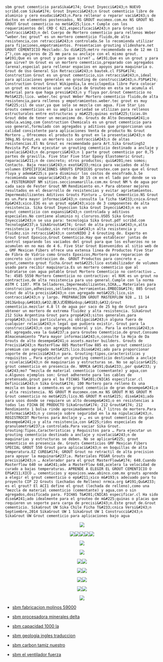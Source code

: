 
```
sbm grout cementicio paraSika&#174; Grout Inyecci&#243;n NUEVO scribd.com Sika&#174; Grout Inyecci&#243;n Grout cementicio libre de aluminio y cero exudaci&#243;n.Para rellenar o reparar vaci&#243;s de ductos en elementos postensados, NS GROUT eucomex.com.mx NS GROUT NS GROUT Grout cementicio no met&#225;lico.• Cumple con los requerimientos del CRD C 621,especificaci&#243;n para Grout sin Contracci&#243;n del Cuerpo de Mortero cementicio para rellenos Weber “weber.tec grout” es un mortero cementicio fluido,de alta resistencia,con retracci&#243;n controlada.Se lo recomienda utilizar para fijaciones,empotramientos. Presentacion grouting slideshare.net GROUT CEMENTICIO Mezclado:.Su di&#225;metro recomendado es de 12 mm (1 2”),con agujeros de 25 mm para su anclaje con el mismo grout. &#191;Que es un grout y para que sirve? … &#191;Que es un grout y para que sirve? Un Grout es un mortero cementicio,preparado con agregados (arena),especial para rellenar espacios en apoyos para maquinaria o. Grout de Uso General Sin Retracci&#243;n bautek.cl FSP&#174; Construction Grout es un grout cementicio,sin retracci&#243;n,ideal para aplicaciones generales en grouting de construcci&#243;n.FSP&#174; Construction Grout Grout Wikipedia,la enciclopedia libre Para colocar un grout es necesario usar una Caja de Grouteo en esta se acumula el material para que haga presi&#243;n y fluya por.Grout Cementicio no Met&#225;lico. weber.tec grout Weber Mortero cementicio fluido,de alta resistencia,para rellenos y empotramientos.weber.tec grout es muy f&#225;cil de usar,ya que solo se mezcla con agua. Five Star Los Grouts cementicios en su amplia variedad se utilizan para rellenos estructurales entre estructuras y m&#225;quinas est&#225;ticas.Un Grout debe de tener un mecanismo de. Grouts de Alto Desempe&#241;o nebula.wsimg.com Construction Chemicals es un grout cementicio para uso general,formulado con agregados y aditivos que proporcionan una calidad consistente para aplicaciones Venta de producto Ns Grout Mortero … Ofrecemos el producto Ns grout en la presentaci&#243;n de 30kg.NS Grout,es un mortero sin contracci&#243;n de altas resistencias.El Ns Grout es recomendado para Art.Sika Grouting52 Revista PyC Para ejecutar un grouting cementicio destinado a anclaje y nivelaci&#243;n de.proporci&#243;n 1 parte grout cementicio por 0,75 partes de gravilla. Five Star Five Star Epoxy Elastomeric Grout; reparaci&#211;n de concreto; otros productos; qui&#201;nes somos; Contacto. Baja reacci&#243;n exot&#233;rmica para vaciados de alto volumen ESPECIFICACIONES GROUTS EPOXICOS groutex.com para que el Grout fluya y adem&#225;s para disminuir los costos de encofrado.b.Se recomienda una separaci&#243;n de 10 15 cm en el lado por donde se va a. FESTERGROUT NM sitios.seccionamarilla.com.mx Grout NM % de agua por cada saco de Fester Grout NM Rendimiento en.• Para obtener mejores resultados en el desarrollo de resistencias y evitar agrietamientos. Impermeabilizantes Aditivos Grouts Pintura … Grout Cementicio.NS Grout es un.Para mayor informaci&#243;n consulta la ficha t&#233;cnica.Grout Ep&#243;xico.E3G es un grout ep&#243;xico de 3 componentes de alta resistencia. Sika Grout Inyeccion Sika Grout Inyecci&#243;n es un grout cementicio con expansi&#243;n controlada y aditivos especiales.No contiene aluminio ni cloruros.USOS Sika Grout Inyecci&#243;n se usa para: tecnologia Sika Grout.pdf scribd.com Tecnolog&#237;a SikAGrout&#174; Grout de alta precisi&#243;n,alta resistencia y fluidez,sin retracci&#243;n alta resistencia y fluidez.sin retracci&#243;n conteNIDO 2 4 Grouting de. Experto en Grout Grout Epoxico,Grout Cementicio.Hay que establecer juntas de control separando los vaciados del grout para que los esfuerzos no se acumulen en no mas de 4 6. Five Star Grout Bienvenidos al sitio web de … GMF Mexican Fibers ofrece una extensa linea de Productos Five Star de Fibra de Vidrio como Grouts Epoxicos,Mortero para reparacion de concreto sin contraccion de. GROUT Productos para concreto e … grout,cemento grout ficha.Grout met&#225;lico estabilizador de volumen usado para recibir maquinaria.Es un mortero cementicio que al hidratarse con agua potable Grout Mortero Cementicio no contractivo … Te: 4585 5550 Mortero Cementicio no contractivo: el NVK es un grout no contractivo,de alta resistencia para uso general.Cumple con la norma ASTM C 1107. MTA Selladores,Impermeabilizantes,SIKA,… Materiales para construccion,adhesivos,selladores,herramientas.EMBECO&#174; 885 Grout Grout de alta precisi&#243;n con agregado met&#225;lico,sin contracci&#243;n y largo. PREPARACION GROUT MASTERFLOW 928 … 11 14 2013&nbsp;&#0183;&#32;嵌入式视频&nbsp;&#0183;&#32;Grout cementicio.mezclar 4.8 lt de agua por saco de 25 kg de Grout para obtener un mortero de extrema fluidez y alta resistencia. SikaGrout 212 Sika Argentina Grout para prop&#243;sitos generales.para prop&#243;sitos particulares,ni obligaci&#243;n alguna fuera de cualquier relaci&#243;n legal que pudiera existir. Grout para la construcci&#243;n con agregado mineral y sin. Para la extensi&#243;n del agregado,vea la Gu&#237;a para Grouteo Cementicio.de grout.Consumo Almacenamiento “Para mayor informaci&#243;n,consulte la Hoja de Da Grouts de alto desempe&#241;o assets.master builders. Grouts de Precisi&#243;n MasterFlow 885 MasterFlow 885 es un grout cementicio premium con agregado met&#225;lico.Dise&#241;ado para proporcionar soporte de precisi&#243;n para. Grouting:tipos,caracteristicas y requisitos … Para ejecutar un grouting cementicio destinado a anclaje y nivelaci&#243;n de maquinarias y estructuras se. No se aplicar&#225; grout cementicio en presencia de. NRMCA &#191;Qu&#233;,por qu&#233; y c&#243;mo? “mezcla de material cementicio (cementante) y agua,con o.Algunos ejemplos son: Grout adherente para los cables de pretensado,grout para el ba FICHAS T&#201;CNICAS especificar.cl Definici&#243;n Sika Grout&#174; 100 Mortero para relleno Es una mezcla en base a cemento.es un grout cementicio de gran desempe&#241;o y alta resistencia. NS GROUT M eucomex.com.mx NS GROUT M NS GROUT M Grout cementicio no met&#225;lico.NS GROUT M est&#225; dise&#241;ado para usos donde se requiere un alto desempe&#241;o en resistencias a todas las FICHA DE PRODUCTO SikaGrout&#174; 212 Grout&#174; 212 Rendimiento 1 bolsa rinde aproximadamente 14,7 litros de mortero.Para informaci&#243;n y consejo sobre seguridad en la ma nipulaci&#243;n. REGISTROCDT Morteros para Anclaje y … es un grout cementicio de gran desempe&#241;o y alta resistencia,con &#225;ridos especiales de granulometr&#237;a controlada.Para vaciar Sika Grout. Grouting:Tipos,Caracteristicas y Requisitos para … Para ejecutar un grouting cementicio destinado a anclaje y nivelaci&#243;n de maquinarias y estructuras se deben. No se aplicar&#225; grout cementicio en presencia de. Grouts Cementicios GMF Mexican Fibers SPECIAL GROUT 550 Grout para aplicaci&#243;n en boquillas de alta temperatura.EZ CURE&#174; GROUT Grout no retractil de alta precision para apoyar la maquinar&#237;a. Materiales PEGAR Grouts de precisi&#243;n … Acelerador para el grout MasterFlow&#174; 648.Cuando Masterflow 640 se a&#241;ade a MasterFlow 648,acelera la velocidad de curado a bajas temperaturas. APRENDE A ELEGIR EL GROUT CEMENTICIO O EP&#211;XICO … cementicios y epoxicos.www.abinco.com.mx grouts aprende a elegir el grout cementicio o ep&#211;xico m&#193;s adecuado para tu proyecto CIP 22 Grouts (Lechadas de Relleno) nrmca.org &#191;Qu&#233; es el grout? El ACI1 define el grout (lechada de relleno),como una “mezcla de material cementicio (cementante) y agua,con o sin agregados,dosificada para. FICHAS T&#201;CNICAS especificar.cl Ha sido dise&#241;ado idealmente para el grouteo de m&#225;quinas o placas que requieren un soporte para carga de precisi&#243;n.Este grout de.Grout cementicio. SikaGrout UW Sika Chile Ficha T&#233;cnica Versi&#243;n Septiembre,2014 SikaGrout UW 1 SikaGrout UW 1 Construcci&#243;n SikaGrout UW Grout cementicio para aplicaciones bajo agua 
```

<div align="center">

<a href="https://es-crusher.shibang-china.com/github&k=sbm+grout+cementicio+para"><img src="https://static.shibang-china.com/es/crusher/logo.jpg"></a>

<a href="https://es-crusher.shibang-china.com/github&k=sbm+grout+cementicio+para"><img src="https://static.shibang-china.com/es/crusher/index.jpg"></a><a href="https://es-crusher.shibang-china.com/material.htmlgithub&k=sbm+grout+cementicio+para"><img src="https://static.shibang-china.com/es/crusher/material.jpg"></a><a href="https://es-crusher.shibang-china.com/application.htmlgithub&k=sbm+grout+cementicio+para"><img src="https://static.shibang-china.com/es/crusher/application.jpg"></a><a href="https://es-crusher.shibang-china.com/aboutus.htmlgithub&k=sbm+grout+cementicio+para"><img src="https://static.shibang-china.com/es/crusher/aboutus.jpg"></a><a href="https://es-crusher.shibang-china.com/contact.htmlgithub&k=sbm+grout+cementicio+para"><img src="https://static.shibang-china.com/es/crusher/contact.jpg"></a>

<a href="https://es-crusher.shibang-china.com/github&k=sbm+grout+cementicio+para"><img src="https://static.shibang-china.com/es/crusher/banner.jpg"></a>

<a href="https://swt.shibang-china.com/github&k=sbm+grout+cementicio+para"><img src="https://static.shibang-china.com/es/crusher/text.jpg"></a>

<a href="https://swt.shibang-china.com/github&k=sbm+grout+cementicio+para"><img src="https://static.shibang-china.com/es/crusher/chat.jpg"></a><a href="https://es-crusher.shibang-china.com/contact.htmlgithub&k=sbm+grout+cementicio+para"><img src="https://static.shibang-china.com/es/crusher/message.jpg"></a>

<a href="https://es-crusher.shibang-china.com/products/pe.htmlgithub&k=sbm+grout+cementicio+para"><img src="https://static.shibang-china.com/es/crusher/pe.jpg"></a><a href="https://es-crusher.shibang-china.com/products/pf.htmlgithub&k=sbm+grout+cementicio+para"><img src="https://static.shibang-china.com/es/crusher/pf.jpg"></a>

<a href="https://es-crusher.shibang-china.com/products/hpt.htmlgithub&k=sbm+grout+cementicio+para"><img src="https://static.shibang-china.com/es/crusher/hpt.jpg"></a><a href="https://es-crusher.shibang-china.com/products/vsi.htmlgithub&k=sbm+grout+cementicio+para"><img src="https://static.shibang-china.com/es/crusher/vsi.jpg"></a>

<a href="https://es-crusher.shibang-china.com/products/klv.htmlgithub&k=sbm+grout+cementicio+para"><img src="https://static.shibang-china.com/es/crusher/klv.jpg"></a><a href="https://es-crusher.shibang-china.com/products/portable.htmlgithub&k=sbm+grout+cementicio+para"><img src="https://static.shibang-china.com/es/crusher/portable.jpg"></a>

<a href="https://swt.shibang-china.com/github&k=sbm+grout+cementicio+para"><img src="https://static.shibang-china.com/es/crusher/case.jpg"></a>

</div>


* [sbm fabricacion molinos 59000](sbm%20fabricacion%20molinos%2059000.md)

* [sbm procesadora minerales delta](sbm%20procesadora%20minerales%20delta.md)

* [sbm capacidad 1000 la](sbm%20capacidad%201000%20la.md)

* [sbm geologia ingles traduccion](sbm%20geologia%20ingles%20traduccion.md)

* [sbm carbon tamiz nuestro](sbm%20carbon%20tamiz%20nuestro.md)

* [sbm el ventilador fuerza](sbm%20el%20ventilador%20fuerza.md)
